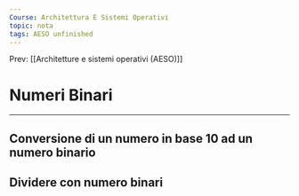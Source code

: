 ```yaml
---
Course: Architettura E Sistemi Operativi
topic: nota
tags: AESO unfinished
---
```


Prev: [[Architetture e sistemi operativi (AESO)]]

# Numeri Binari
---




## Conversione di un numero in base 10 ad un numero binario


## Dividere con numero binari 